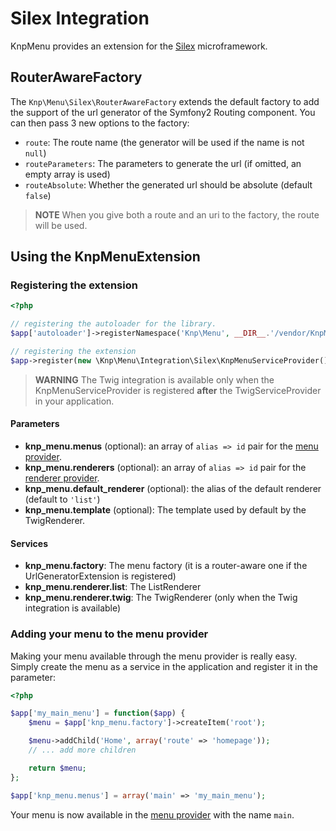 Silex Integration
=================

KnpMenu provides an extension for the [Silex](http://silex-project.org/)
microframework.

RouterAwareFactory
------------------

The `Knp\Menu\Silex\RouterAwareFactory` extends the default factory to add
the support of the url generator of the Symfony2 Routing component. You can
then pass 3 new options to the factory:

* `route`: The route name (the generator will be used if the name is not `null`)
* `routeParameters`: The parameters to generate the url (if omitted, an empty array is used)
* `routeAbsolute`: Whether the generated url should be absolute (default `false`)

>**NOTE**
>When you give both a route and an uri to the factory, the route will be used.

Using the KnpMenuExtension
--------------------------

### Registering the extension

```php
<?php

// registering the autoloader for the library.
$app['autoloader']->registerNamespace('Knp\Menu', __DIR__.'/vendor/KnpMenu/src');

// registering the extension
$app->register(new \Knp\Menu\Integration\Silex\KnpMenuServiceProvider());
```

>**WARNING**
>The Twig integration is available only when the KnpMenuServiceProvider is registered
>**after** the TwigServiceProvider in your application.

#### Parameters

* **knp_menu.menus** (optional): an array of ``alias => id`` pair for the
  [menu provider](02-Twig-Integration.markdown#menu-provider).
* **knp_menu.renderers** (optional): an array of ``alias => id`` pair for
  the [renderer provider](02-Twig-Integration.markdown#renderer-provider).
* **knp_menu.default_renderer** (optional): the alias of the default renderer (default to `'list'`)
* **knp_menu.template** (optional): The template used by default by the TwigRenderer.

#### Services

* **knp_menu.factory**: The menu factory (it is a router-aware one if the
  UrlGeneratorExtension is registered)
* **knp_menu.renderer.list**: The ListRenderer
* **knp_menu.renderer.twig**: The TwigRenderer (only when the Twig integration is available)

### Adding your menu to the menu provider

Making your menu available through the menu provider is really easy. Simply
create the menu as a service in the application and register it in the parameter:

```php
<?php

$app['my_main_menu'] = function($app) {
    $menu = $app['knp_menu.factory']->createItem('root');

    $menu->addChild('Home', array('route' => 'homepage'));
    // ... add more children

    return $menu;
};

$app['knp_menu.menus'] = array('main' => 'my_main_menu');
```

Your menu is now available in the [menu provider](02-Twig-Integration.markdown#menu-provider)
with the name `main`.
